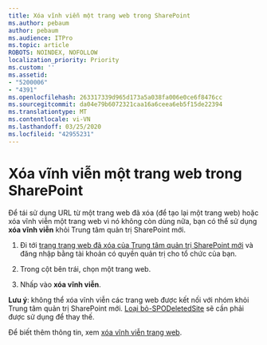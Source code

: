```yaml
---
title: Xóa vĩnh viễn một trang web trong SharePoint
ms.author: pebaum
author: pebaum
ms.audience: ITPro
ms.topic: article
ROBOTS: NOINDEX, NOFOLLOW
localization_priority: Priority
ms.custom: ''
ms.assetid:
- "5200006"
- "4391"
ms.openlocfilehash: 263317339d965d173a5a038fa006e0ce6f8476cc
ms.sourcegitcommit: da04e79b6072321caa16a6ceea6eb5f15de22394
ms.translationtype: MT
ms.contentlocale: vi-VN
ms.lasthandoff: 03/25/2020
ms.locfileid: "42955231"
---
```

# <a name="permanently-delete-a-site-in-sharepoint"></a>Xóa vĩnh viễn một trang web trong SharePoint

Để tái sử dụng URL từ một trang web đã xóa (để tạo lại một trang web) hoặc xóa vĩnh viễn một trang web vì nó không còn dùng nữa, bạn có thể sử dụng **xóa vĩnh viễn** khỏi Trung tâm quản trị SharePoint mới. 

1. Đi tới [trang trang web đã xóa của Trung tâm quản trị SharePoint mới](https://admin.microsoft.com/sharepoint?page=recycleBin&modern=true) và đăng nhập bằng tài khoản có quyền quản trị cho tổ chức của bạn. 

2. Trong cột bên trái, chọn một trang web. 

3. Nhấp vào **xóa vĩnh viễn**. 

**Lưu ý**: không thể xóa vĩnh viễn các trang web được kết nối với nhóm khỏi Trung tâm quản trị SharePoint mới. [Loại bỏ-SPODeletedSite](https://docs.microsoft.com/powershell/module/sharepoint-online/remove-spodeletedsite) sẽ cần phải được sử dụng để thay thế.  

Để biết thêm thông tin, xem [xóa vĩnh viễn trang web](https://docs.microsoft.com/sharepoint/delete-site-collection#permanently-delete-a-site). 
